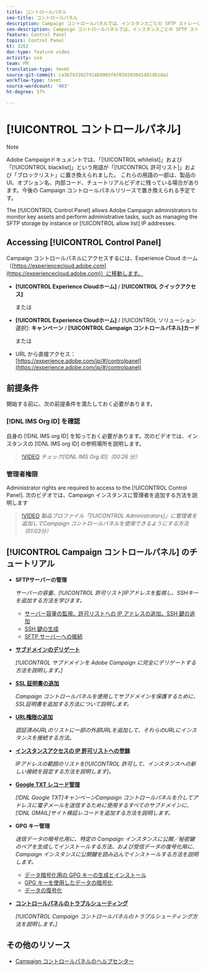 ```yaml
---
title: コントロールパネル
seo-title: コントロールパネル
description: Campaign コントロールパネルでは、インスタンスごとの SFTP ストレージと許可リストの IP アドレスを監視および管理できます。
seo-description: Campaign コントロールパネルでは、インスタンスごとの SFTP ストレージと許可リストの IP アドレスを監視および管理できます。
feature: Control Panel
topics: Control Panel
kt: 3262
doc-type: feature video
activity: use
team: PM
translation-type: tm+mt
source-git-commit: ca3b7933927914b9965f6f059293041dd1db1da2
workflow-type: tm+mt
source-wordcount: '463'
ht-degree: 57%

---
```



# [!UICONTROL コントロールパネル]

>[!NOTE]
>
>Adobe Campaignドキュメントでは、「[!UICONTROL whitelist]」および「[!UICONTROL blacklist]」という用語が「[!UICONTROL 許可リスト]」および「ブロックリスト」に置き換えられました。
>これらの用語の一部は、製品の UI、オプション名、内部コード、チュートリアルビデオに残っている場合があります。今後の Campaign コントロールパネルリリースで置き換えられる予定です。

The [!UICONTROL Control Panel] allows Adobe Campaign administrators to monitor key assets and perform administrative tasks, such as managing the SFTP storage by instance or [!UICONTROL allow list] IP addresses.

## Accessing [!UICONTROL Control Panel]

Campaign コントロールパネルにアクセスするには、Experience Cloud ホーム（[https://experiencecloud.adobe.com](https://experiencecloud.adobe.com)）に移動します。

* **[!UICONTROL Experience Cloudホーム]** / **[!UICONTROL クイックアクセス]**

   または
* **[!UICONTROL Experience Cloudホーム]** / [!UICONTROL ソリューション選択]: **キャンペーン** / **[!UICONTROL Campaign コントロールパネル]カード&#x200B;**

   または

* URL から直接アクセス：[https://experience.adobe.com/jp/#/controlpanel](https://experience.adobe.com/jp/#/controlpanel)

## 前提条件

開始する前に、次の前提条件を満たしておく必要があります。

### [!DNL IMS Org ID] を確認

自身の [!DNL IMS org ID] を知っておく必要があります。次のビデオでは、インスタンスの [!DNL IMS org ID] の参照場所を説明します。

>[!VIDEO](https://video.tv.adobe.com/v/27183?quality=12)
*チェック[!DNL IMS Org ID]（00:26 分）*

### 管理者権限

Administrator rights are required to access to the [!UICONTROL Control Panel].
次のビデオでは、Campaign インスタンスに管理者を追加する方法を説明します

>[!VIDEO](https://video.tv.adobe.com/v/27147?quality=12)
*製品プロファイル「[!UICONTROL Administrators]」に管理者を追加してCampaign コントロールパネルを使用できるようにする方法（01:03分）*

## [!UICONTROL Campaign コントロールパネル] のチュートリアル

* **SFTPサーバーの管理**

   *サーバーの容量、[!UICONTROL 許可リスト]IPアドレスを監視し、SSHキーを追加する方法を学びます。*

   * [サーバー容量の監視、許可リストへの IP アドレスの追加、SSH 鍵の追加](/help/acc/monitoring-campaign-classic/control-panel/monitoring-server-capacity-allow-listing-adding-ssh-key.md)
   * [SSH 鍵の生成](/help/acc/monitoring-campaign-classic/control-panel/generate-ssh-key.md)
   * [SFTP サーバーへの接続](/help/acc/monitoring-campaign-classic/control-panel/connect-to-sftp-server.md)

* **[サブドメインのデリゲート](/help/acc/monitoring-campaign-classic/control-panel/subdomain-delegation.md)**

   *[!UICONTROL サブドメインを Adobe Campaign に完全にデリゲートする方法を説明します。]*

* **[SSL 証明書の追加](/help/acc/monitoring-campaign-classic/control-panel/adding-ssl-certificates.md)**

   *Campaign コントロールパネルを使用してサブドメインを保護するために、SSL証明書を追加する方法について説明します。*

* **[URL権限の追加](/help/acc/monitoring-campaign-classic/control-panel/adding-url-permissions.md)**

   *認証済みURLのリストに一部の外部URLを追加して、それらのURLにインスタンスを接続する方法。*

* **[インスタンスアクセスの IP 許可リストへの登録](/help/acc/monitoring-campaign-classic/control-panel/ip-allow-listing.md)**

   *IPアドレスの範囲のリストを[!UICONTROL 許可して、インスタンスへの新しい接続を設定する方法を説明します]。*

* **[Google TXT レコード管理](/help/acc/monitoring-campaign-classic/control-panel/google-txt-record-management.md)**

   *[!DNL Google TXT]キャンペーンCampaign コントロールパネルを介してアドレスに電子メールを送信するために使用するすべてのサブドメインに、[!DNL GMAIL]サイト検証レコードを追加する方法を説明します。*

* **GPG キー管理**

   *送信データの暗号化用に、特定の Campaign インスタンスに公開／秘密鍵のペアを生成してインストールする方法、および受信データの復号化用に、Campaign インスタンスに公開鍵を読み込んでインストールする方法を説明します。*

   * [データ暗号化用の GPG キーの生成とインストール](./gpg-key-management/generating-and-installing-gpg-keys-for-data-encryption.md)
   * [GPG キーを使用したデータの暗号化](./gpg-key-management/using-a-gpg-key-to-encrypt-data.md)
   * [データの復号化](./gpg-key-management/decrypting-data.md)

* **[コントロールパネルのトラブルシューティング](/help/acc/monitoring-campaign-classic/control-panel/trouble-shooting.md)**

   *[!UICONTROL Campaign コントロールパネルのトラブルシューティング方法を説明します。]*

## その他のリソース

* [Campaign コントロールパネルのヘルプセンター](https://docs.adobe.com/content/help/ja-JP/control-panel/using/control-panel-home.html)
